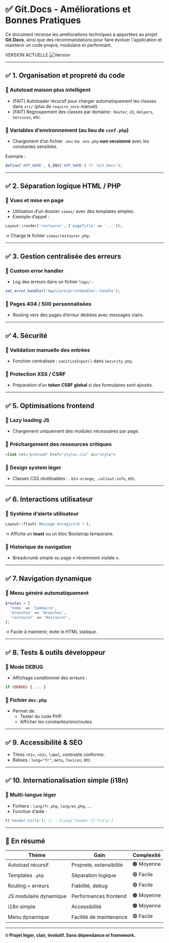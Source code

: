 # ✅ Git.Docs - Améliorations et Bonnes Pratiques

Ce document recense les améliorations techniques a apportées au projet **Git.Docs**, ainsi que des recommandations pour faire évoluer l'application et maintenir un code propre, modulaire et performant.

VERSION ACTUELLE
![Version](https://img.shields.io/badge/version-1.2.0-blue)

---

## ✅ 1. Organisation et propreté du code

### 🔹 Autoload maison plus intelligent
- [FAIT] Autoloader récursif pour charger automatiquement les classes dans `src/` (plus de `require_once` manuel).
- [FAIT] Regroupement des classes par domaine : `Router`, `UI`, `Helpers`, `Services`, etc.

### 🔹 Variables d’environnement (au lieu de `conf.php`)
- Chargement d’un fichier `.env` ou `.env.php` **non versionné** avec les constantes sensibles.

Exemple :
```php
define('APP_NAME', $_ENV['APP_NAME'] ?? 'Git.Docs');
```

---

## ✅ 2. Séparation logique HTML / PHP

### 🔹 Vues et mise en page
- Utilisation d’un dossier `views/` avec des templates simples.
- Exemple d’appel :  
```php
Layout::render('restaurer', ['pageTitle' => '...']);
```
→ Charge le fichier `views/restaurer.php`.

---

## ✅ 3. Gestion centralisée des erreurs

### 🔹 Custom error handler
- Log des erreurs dans un fichier `logs/` :
```php
set_error_handler('App\Core\ErrorHandler::handle');
```

### 🔹 Pages 404 / 500 personnalisées
- Routing vers des pages d’erreur dédiées avec messages clairs.

---

## ✅ 4. Sécurité

### 🔹 Validation manuelle des entrées
- Fonction centralisée : `sanitizeInput()` dans `Security.php`.

### 🔹 Protection XSS / CSRF
- Préparation d’un **token CSRF global** si des formulaires sont ajoutés.

---

## ✅ 5. Optimisations frontend

### 🔹 Lazy loading JS
- Chargement uniquement des modules nécessaires par page.

### 🔹 Préchargement des ressources critiques
```html
<link rel="preload" href="styles.css" as="style">
```

### 🔹 Design system léger
- Classes CSS réutilisables : `.btn-orange`, `.callout-info`, etc.

---

## ✅ 6. Interactions utilisateur

### 🔹 Système d’alerte utilisateur
```php
Layout::flash('Message enregistré !');
```
→ Affiche un **toast** ou un bloc Bootstrap temporaire.

### 🔹 Historique de navigation
- Breadcrumb simple ou page « récemment visitée ».

---

## ✅ 7. Navigation dynamique

### 🔹 Menu généré automatiquement
```php
$routes = [
  'home' => 'Sommaire',
  'branches' => 'Branches',
  'restaurer' => 'Restaurer',
];
```
→ Facile à maintenir, évite le HTML statique.

---

## ✅ 8. Tests & outils développeur

### 🔹 Mode DEBUG
- Affichage conditionnel des erreurs :
```php
if (DEBUG) { ... }
```

### 🔹 Fichier `dev.php`
- Permet de :
  - Tester du code PHP.
  - Afficher les constantes/env/routes.

---

## ✅ 9. Accessibilité & SEO

- Titres `<h1>`, `<h2>`, `label`, contraste conforme.
- Balises : `lang="fr"`, `meta`, `favicon`, etc.

---

## ✅ 10. Internationalisation simple (i18n)

### 🔹 Multi-langue léger
- Fichiers : `lang/fr.php`, `lang/en.php`, ...
- Fonction d’aide :
```php
t('header.title'); // → $lang['header']['title']
```

---

## 🧭 En résumé

| Thème                    | Gain                     | Complexité     |
|--------------------------|--------------------------|----------------|
| Autoload récursif        | Propreté, extensibilité  | 🟠 Moyenne     |
| Templates `.php`         | Séparation logique       | 🟢 Facile      |
| Routing + erreurs        | Fiabilité, debug         | 🟢 Facile      |
| JS modulaire dynamique   | Performances frontend    | 🟠 Moyenne     |
| i18n simple              | Accessibilité            | 🟠 Moyenne     |
| Menu dynamique           | Facilité de maintenance  | 🟢 Facile      |

---

**💡 Projet léger, clair, évolutif. Sans dépendance ni framework.**
